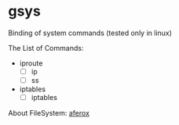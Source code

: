# gsys

Binding of system commands (tested only in linux)

The List of Commands:

+ iproute
    + [ ] ip
    + [ ] ss
+ iptables
    + [ ] iptables

About FileSystem: [aferox](https://github.com/ddosakura/aferox)
